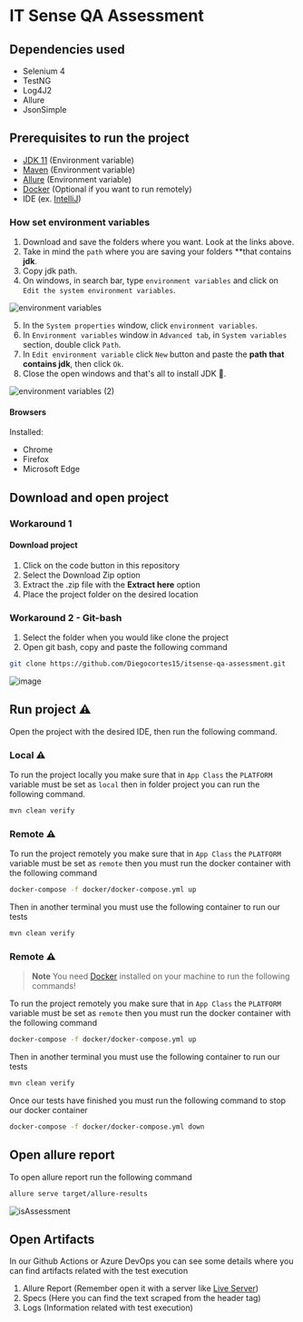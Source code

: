 # IT Sense QA Assessment

## Dependencies used

- Selenium 4
- TestNG
- Log4J2
- Allure
- JsonSimple

## Prerequisites to run the project

- [JDK 11](https://www.oracle.com/co/java/technologies/javase/jdk11-archive-downloads.html) (Environment variable)
- [Maven](https://maven.apache.org/download.cgi) (Environment variable)
- [Allure](https://docs.qameta.io/allure-report/#_installing_a_commandline) (Environment variable)
- [Docker](https://docs.docker.com/get-docker/) (Optional if you want to run remotely)
- IDE (ex. [IntelliJ](https://www.jetbrains.com/idea/download/#section=windows))

### How set environment variables

1. Download and save the folders where you want. Look at the links above.
2. Take in mind the `path` where you are saving your folders **that contains **jdk**.
3. Copy jdk path.
4. On windows, in search bar, type `environment variables` and click on `Edit the system environment variables`.

![environment variables](https://user-images.githubusercontent.com/60171460/157496931-f1d25ccc-66c8-4608-9a3b-24fd2411a920.gif)

5. In the `System properties` window, click `environment variables`.
6. In `Environment variables` window in `Advanced tab`, in `System variables` section, double click `Path`.
7. In `Edit environment variable` click `New` button and paste the **path that contains jdk**, then click `Ok`.
8. Close the open windows and that's all to install JDK 🥳.

![environment variables (2)](https://user-images.githubusercontent.com/60171460/157497327-09035824-bc66-4f1f-ad66-a92690bf4313.gif)

#### Browsers

Installed:
- Chrome
- Firefox
- Microsoft Edge


## Download and open project

### Workaround 1

#### Download project

1. Click on the code button in this repository
2. Select the Download Zip option
3. Extract the .zip file with the **Extract here** option
4. Place the project folder on the desired location

### Workaround 2 - Git-bash

1. Select the folder when you would like clone the project
2. Open git bash, copy and paste the following command

```bash
git clone https://github.com/Diegocortes15/itsense-qa-assessment.git
```

![image](https://github.com/Diegocortes15/itsense-qa-assessment/assets/60171460/7bd79a83-24d4-477d-b118-21b259d8d5c7)

## Run project ⚠

Open the project with the desired IDE, then run the following command.

### Local ⚠

To run the project locally you make sure that in ```App Class``` the ```PLATFORM``` variable must be set as ```local```
then in folder project you can run the following command.

```bash
mvn clean verify
```

### Remote ⚠

To run the project remotely you make sure that in ```App Class``` the ```PLATFORM``` variable must be set as ```remote```
then you must run the docker container with the following command

```bash
docker-compose -f docker/docker-compose.yml up
```

Then in another terminal you must use the following container to run our tests

```bash
mvn clean verify
```

### Remote ⚠
> **Note**
> You need [Docker](https://docs.docker.com/get-docker/) installed on your machine to run the following commands!

To run the project remotely you make sure that in ```App Class``` the ```PLATFORM``` variable must be set as ```remote```
then you must run the docker container with the following command

```bash
docker-compose -f docker/docker-compose.yml up
```

Then in another terminal you must use the following container to run our tests

```bash
mvn clean verify
```

Once our tests have finished you must run the following command to stop our docker container

```bash
docker-compose -f docker/docker-compose.yml down
```

## Open allure report

To open allure report run the following command

```bash
allure serve target/allure-results
```

![isAssessment](https://github.com/Diegocortes15/itsense-qa-assessment/assets/60171460/936be48a-5475-4ed2-b115-30d1a80aacd4)

## Open Artifacts

In our Github Actions or Azure DevOps you can see some details where you can find artifacts related with the test execution

1. Allure Report (Remember open it with a server like [Live Server](https://marketplace.visualstudio.com/items?itemName=ritwickdey.LiveServer))
2. Specs (Here you can find the text scraped from the header tag)
3. Logs (Information related with test execution)

